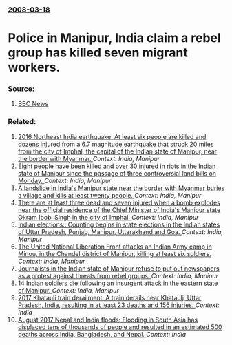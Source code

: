 ### [2008-03-18](/news/2008/03/18/index.md)

#  Police in Manipur, India claim a rebel group has killed seven migrant workers. 




### Source:

1. [BBC News](http://news.bbc.co.uk/2/hi/south_asia/7302038.stm)

### Related:

1. [2016 Northeast India earthquake: At least six people are killed and dozens injured from a 6.7 magnitude earthquake that struck 20 miles from the city of Imphal, the capital of the Indian state of Manipur, near the border with Myanmar. ](/news/2016/01/4/2016-northeast-india-earthquake-at-least-six-people-are-killed-and-dozens-injured-from-a-6-7-magnitude-earthquake-that-struck-20-miles-from.md) _Context: India, Manipur_
2. [Eight people have been killed and over 30 injured in riots in the Indian state of Manipur since the passage of three controversial land bills on Monday. ](/news/2015/09/2/eight-people-have-been-killed-and-over-30-injured-in-riots-in-the-indian-state-of-manipur-since-the-passage-of-three-controversial-land-bill.md) _Context: India, Manipur_
3. [A landslide in India's Manipur state near the border with Myanmar buries a village and kills at least twenty people. ](/news/2015/08/1/a-landslide-in-india-s-manipur-state-near-the-border-with-myanmar-buries-a-village-and-kills-at-least-twenty-people.md) _Context: India, Manipur_
4. [There are at least three dead and seven injured when a bomb explodes near the official residence of the Chief Minister of India's Manipur state Okram Ibobi Singh in the city of Imphal. ](/news/2013/10/30/there-are-at-least-three-dead-and-seven-injured-when-a-bomb-explodes-near-the-official-residence-of-the-chief-minister-of-india-s-manipur-st.md) _Context: India, Manipur_
5. [Indian elections:: Counting begins in state elections in the Indian states of Uttar Pradesh, Punjab, Manipur, Uttarakhand and Goa. ](/news/2012/03/6/indian-elections-counting-begins-in-state-elections-in-the-indian-states-of-uttar-pradesh-punjab-manipur-uttarakhand-and-goa.md) _Context: India, Manipur_
6. [ The United National Liberation Front attacks an Indian Army camp in Minou, in the Chandel district of Manipur, killing at least six soldiers. ](/news/2008/03/16/the-united-national-liberation-front-attacks-an-indian-army-camp-in-minou-in-the-chandel-district-of-manipur-killing-at-least-six-soldier.md) _Context: India, Manipur_
7. [ Journalists in the Indian state of Manipur refuse to put out newspapers as a protest against threats from rebel groups. ](/news/2007/08/2/journalists-in-the-indian-state-of-manipur-refuse-to-put-out-newspapers-as-a-protest-against-threats-from-rebel-groups.md) _Context: India, Manipur_
8. [ 14 Indian soldiers die following an insurgent attack in the eastern state of Manipur. ](/news/2005/09/20/14-indian-soldiers-die-following-an-insurgent-attack-in-the-eastern-state-of-manipur.md) _Context: India, Manipur_
9. [2017 Khatauli train derailment: A train derails near Khatauli, Uttar Pradesh, India, resulting in at least 23 deaths and 156 injuries. ](/news/2017/08/19/2017-khatauli-train-derailment-a-train-derails-near-khatauli-uttar-pradesh-india-resulting-in-at-least-23-deaths-and-156-injuries.md) _Context: India_
10. [August 2017 Nepal and India floods: Flooding in South Asia has displaced tens of thousands of people and resulted in an estimated 500 deaths across India, Bangladesh, and Nepal. ](/news/2017/08/18/august-2017-nepal-and-india-floods-flooding-in-south-asia-has-displaced-tens-of-thousands-of-people-and-resulted-in-an-estimated-500-deaths.md) _Context: India_
